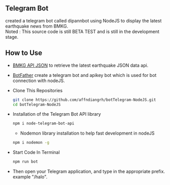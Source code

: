 ## Telegram Bot 
created a telegram bot called dipannbot using NodeJS to display the latest earthquake news from BMKG.\
Noted : This source code is still BETA TEST and is still in the development stage.

## How to Use

- [BMKG API JSON](https://data.bmkg.go.id/) to retrieve the latest earthquake JSON data api.
- [BotFather](https://t.me/@BotFather) create a telegram bot and apikey bot which is used for bot connection with nodeJS.
- Clone This Repositories
  
  ```bash
  git clone https://github.com/affndiangrh/botTelegram-NodeJS.git
  cd botTelegram-NodeJS
  ```

- Installation of the Telegram Bot API library

  ```bash
  npm i node-telegram-bot-api
  ```

  - Nodemon library installation to help fast development in nodeJS

  ```bash
  npm i nodemon -g
  ```

- Start Code In Terminal

  ```bash
  npm run bot
  ```

- Then open your Telegram application, and type in the appropriate prefix. example "/halo".
